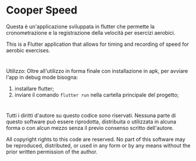 # Cooper Speed

Questa è un'applicazione sviluppata in flutter che permette la cronometrazione e la registrazione della velocità per esercizi aerobici.

This is a Flutter application that allows for timing and recording of speed for aerobic exercises.

# 
Utilizzo: 
  Oltre all'utilizzo in forma finale con installazione in apk, per avviare l'app in debug mode bisogna:
  1. installare flutter;
  2. inviare il comando ```flutter run``` nella cartella principale del progetto;

# 

Tutti i diritti d'autore su questo codice sono riservati. Nessuna parte di questo software può essere riprodotta, distribuita o utilizzata in alcuna forma o con alcun mezzo senza il previo consenso scritto dell'autore.

All copyright rights to this code are reserved. No part of this software may be reproduced, distributed, or used in any form or by any means without the prior written permission of the author.

# 
